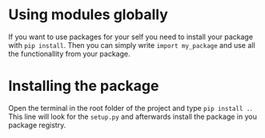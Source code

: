 # Using modules globally

If you want to use packages for your self you need to install your package with `pip install`. Then you can simply write `import my_package` and use all the functionallity from your package.

# Installing the package

Open the terminal in the root folder of the project and type `pip install .`. This line will look for the `setup.py` and afterwards install the package in you package registry. 
